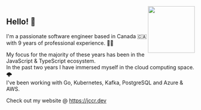   <img align="right" width="125px" src="https://user-images.githubusercontent.com/5132652/164617212-b56e7fb9-da7a-4bc3-99a7-06b672ce9fd5.png">

## Hello! 👋

I'm a passionate software engineer based in Canada 🇨🇦 with 9 years of professional experience. 👨‍💻

My focus for the majority of these years has been in the JavaScript & TypeScript ecosystem.  
In the past two years I have immersed myself in the cloud computing space. 🌩️   
I've been working with Go, Kubernetes, Kafka, PostgreSQL and Azure & AWS.
  
Check out my website @ https://jccr.dev
